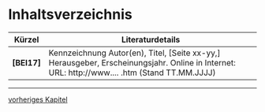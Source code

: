 # Inhaltsverzeichnis
| Kürzel      | Literaturdetails                                                                                                                              |
| ----------- | --------------------------------------------------------------------------------------------------------------------------------------------- |
| **[BEI17]** | Kennzeichnung Autor(en), Titel, [Seite xx-yy,] Herausgeber, Erscheinungsjahr. Online in Internet: URL: http://www.... .htm (Stand TT.MM.JJJJ) |

------------

[vorheriges Kapitel](https://github.com/kuzdu/DBS---DynamboDB-vs-MongoDB/blob/master/5_FazitSchluss.md)
